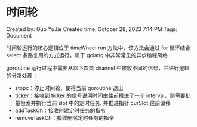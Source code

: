 # 时间轮

Created by: Guo YuJie
Created time: October 28, 2023 7:14 PM
Tags:  Document

时间轮运行的核心逻辑位于 timeWheel.run 方法中，该方法会通过 for 循环结合 select 多路复用的方式运行，属于 golang 中非常常见的异步编程风格.

goroutine 运行过程中需要从以下四类 channel 中接收不同的信号，并进行逻辑的分发处理：

- stopc：停止时间轮，使得当前 goroutine 退出
- ticker：接收到 ticker 的信号说明时间由往前推进了一个 interval，则需要批量检索并执行当前 slot 中的定时任务. 并推进指针 curSlot 往前偏移
- addTaskCh：接收创建定时任务的指令
- removeTaskCh：接收删除定时任务的指令